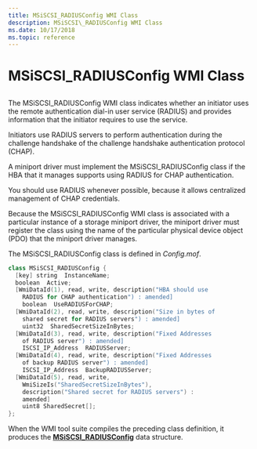 ```yaml
---
title: MSiSCSI_RADIUSConfig WMI Class
description: MSiSCSI\_RADIUSConfig WMI Class
ms.date: 10/17/2018
ms.topic: reference
---
```


# MSiSCSI\_RADIUSConfig WMI Class


## <span id="ddk_msiscsi_radiusconfig_wmi_class_kr"></span><span id="DDK_MSISCSI_RADIUSCONFIG_WMI_CLASS_KR"></span>


The MSiSCSI\_RADIUSConfig WMI class indicates whether an initiator uses the remote authentication dial-in user service (RADIUS) and provides information that the initiator requires to use the service.

Initiators use RADIUS servers to perform authentication during the challenge handshake of the challenge handshake authentication protocol (CHAP).

A miniport driver must implement the MSiSCSI\_RADIUSConfig class if the HBA that it manages supports using RADIUS for CHAP authentication.

You should use RADIUS whenever possible, because it allows centralized management of CHAP credentials.

Because the MSiSCSI\_RADIUSConfig WMI class is associated with a particular instance of a storage miniport driver, the miniport driver must register the class using the name of the particular physical device object (PDO) that the miniport driver manages.

The MSiSCSI\_RADIUSConfig class is defined in *Config.mof*.

```cpp
class MSiSCSI_RADIUSConfig {
  [key] string  InstanceName;
  boolean  Active;
  [WmiDataId(1), read, write, description("HBA should use 
    RADIUS for CHAP authentication") : amended] 
    boolean  UseRADIUSForCHAP;
  [WmiDataId(2), read, write, description("Size in bytes of 
    shared secret for RADIUS servers") : amended] 
    uint32  SharedSecretSizeInBytes;
  [WmiDataId(3), read, write, description("Fixed Addresses 
    of RADIUS server") : amended] 
    ISCSI_IP_Address  RADIUSServer;
  [WmiDataId(4), read, write, description("Fixed Addresses 
    of backup RADIUS server") : amended] 
    ISCSI_IP_Address  BackupRADIUSServer;
  [WmiDataId(5), read, write, 
    WmiSizeIs("SharedSecretSizeInBytes"), 
    description("Shared secret for RADIUS servers") :
    amended] 
    uint8 SharedSecret[];
};
```

When the WMI tool suite compiles the preceding class definition, it produces the [**MSiSCSI\_RADIUSConfig**](/windows-hardware/drivers/ddi/iscsicfg/ns-iscsicfg-_msiscsi_radiusconfig) data structure.

 

